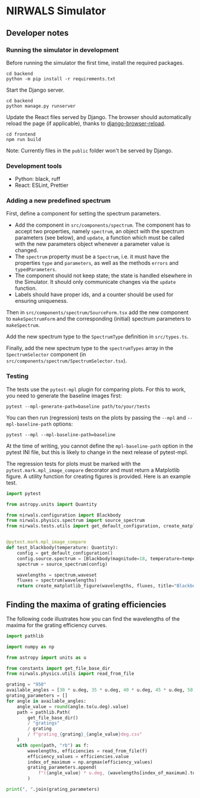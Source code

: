 # NIRWALS Simulator

## Developer notes

### Running the simulator in development

Before running the simulator the first time, install the required packages.

```shell
cd backend
python -m pip install -r requirements.txt
```

Start the Django server.

```shell
cd backend
python manage.py runserver
```

Update the React files served by Django. The browser should automatically reload the page (if applicable), thanks to [django-browser-reload](https://github.com/adamchainz/django-browser-reload).

```shell
cd frontend
npm run build
```

Note: Currently files in the `public` folder won't be served by Django.

### Development tools

* Python: black, ruff
* React: ESLint, Prettier

### Adding a new predefined spectrum

First, define a component for setting the spectrum parameters.

* Add the component in `src/components/spectrum`. The component has to accept two properties, namely `spectrum`, an object with the spectrum parameters (see below), and `update`, a function which must be called with the new parameters object whenever a parameter value is changed.
* The `spectrum` property must be a `Spectrum`, i.e. it must have the properties `type` and `parameters`, as well as the methods `errors` and `typedParameters`.
* The component should not keep state; the state is handled elsewhere in the Simulator. It should only communicate changes via the `update` function.
* Labels should have proper ids, and a counter should be used for ensuring uniqueness. 

Then in `src/components/spectrum/SourceForm.tsx` add the new component to `makeSpectrumForm` and the corresponding (initial) spectrum parameters to `makeSpectrum`.

Add the new spectrum type to the `SpectrumType` definition in `src/types.ts`.

Finally, add the new spectrum type to the `spectrumTypes` array in the `SpectrumSelector` component (in `src/components/spectrum/SpectrumSelector.tsx`).

### Testing

The tests use the `pytest-mpl` plugin for comparing plots. For this to work, you need to generate the baseline images first:

```shell
pytest --mpl-generate-path=baseline path/to/your/tests
```

You can then run (regression) tests on the plots by passing the `--mpl` and `--mpl-baseline-path` options:

```shell
pytest --mpl --mpl-baseline-path=baseline
```

At the time of writing, you cannot define the `mpl-baseline-path` option in the pytest INI file, but this is likely to change in the next release of pytest-mpl.

The regression tests for plots must be marked with the `pytest.mark.mpl_image_compare` decorator and must return a Matplotlib figure. A utility function for creating figures is provided. Here is an example test.

```python
import pytest

from astropy.units import Quantity

from nirwals.configuration import Blackbody
from nirwals.physics.spectrum import source_spectrum
from nirwals.tests.utils import get_default_configuration, create_matplotlib_figure


@pytest.mark.mpl_image_compare
def test_blackbody(temperature: Quantity):
    config = get_default_configuration()
    config.source.spectrum = [Blackbody(magnitude=18, temperature=temperature)]
    spectrum = source_spectrum(config)

    wavelengths = spectrum.waveset
    fluxes = spectrum(wavelengths)
    return create_matplotlib_figure(wavelengths, fluxes, title="Blackbody")
```

## Finding the maxima of grating efficiencies

The following code illustrates how you can find the wavelengths of the maxima for the
grating efficiency curves.

```python
import pathlib

import numpy as np

from astropy import units as u

from constants import get_file_base_dir
from nirwals.physics.utils import read_from_file

grating = "950"
available_angles = [30 * u.deg, 35 * u.deg, 40 * u.deg, 45 * u.deg, 50 * u.deg]
grating_parameters = []
for angle in available_angles:
    angle_value = round(angle.to(u.deg).value)
    path = pathlib.Path(
        get_file_base_dir()
        / "gratings"
        / grating
        / f"grating_{grating}_{angle_value}deg.csv"
    )
    with open(path, "rb") as f:
        wavelengths, efficiencies = read_from_file(f)
        efficiency_values = efficiencies.value
        index_of_maximum = np.argmax(efficiency_values)
        grating_parameters.append(
            f"({angle_value} * u.deg, {wavelengths[index_of_maximum].to(u.AA).value} * u.AA)"
        )

print(", ".join(grating_parameters)
```
